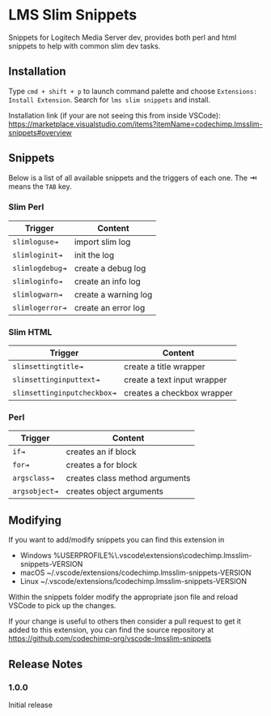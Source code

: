 # LMS Slim Snippets

Snippets for Logitech Media Server dev, provides both perl and html snippets to help with common slim dev tasks.

## Installation
Type `cmd + shift + p` to launch command palette and choose `Extensions: Install Extension`. Search for `lms slim snippets` and install.

Installation link (if your are not seeing this from inside VSCode): https://marketplace.visualstudio.com/items?itemName=codechimp.lmsslim-snippets#overview


## Snippets

Below is a list of all available snippets and the triggers of each one. The **⇥** means the `TAB` key.

### Slim Perl
| Trigger           | Content |
| -------           | ------- |
| `slimloguse⇥`     | import slim log |
| `slimloginit⇥`    | init the log |
| `slimlogdebug⇥`   | create a debug log |
| `slimloginfo⇥`    | create an info log |
| `slimlogwarn⇥`    | create a warning log |
| `slimlogerror⇥`   | create an error log |


### Slim HTML
| Trigger                       | Content |
| -------                       | ------- |
| `slimsettingtitle⇥`           | create a title wrapper |
| `slimsettinginputtext⇥`       | create a text input wrapper |
| `slimsettinginputcheckbox⇥`   | creates a checkbox wrapper |

### Perl
| Trigger         | Content |
| -------         | ------- |
| `if⇥`           | creates an if block |
| `for⇥`          | creates a for block |
| `argsclass⇥`    | creates class method arguments |
| `argsobject⇥`   | creates object arguments |

## Modifying
If you want to add/modify snippets you can find this extension in  
* Windows %USERPROFILE%\\.vscode\\extensions\\codechimp.lmsslim-snippets-VERSION
* macOS ~/.vscode/extensions/codechimp.lmsslim-snippets-VERSION
* Linux ~/.vscode/extensions/lcodechimp.lmsslim-snippets-VERSION

Within the snippets folder modify the appropriate json file and reload VSCode to pick up the changes.

If your change is useful to others then consider a pull request to get it added to this extension, you can find the source repository at https://github.com/codechimp-org/vscode-lmsslim-snippets

## Release Notes

### 1.0.0
Initial release
